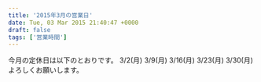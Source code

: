 ```yaml
---
title: '2015年3月の営業日'
date: Tue, 03 Mar 2015 21:40:47 +0000
draft: false
tags: ['営業時間']
---
```


今月の定休日は以下のとおりです。 3/2(月) 3/9(月) 3/16(月) 3/23(月) 3/30(月) よろしくお願いします。